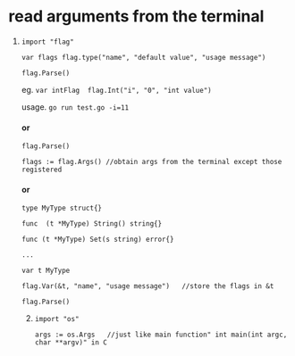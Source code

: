 # read arguments from the terminal

1. `import "flag"`

   `var flags flag.type("name", "default value", "usage message")`

   `flag.Parse()`

   eg. `var intFlag  flag.Int("i", "0", "int value")`

   usage. `go run test.go -i=11`

   #### or

   `flag.Parse()`

   `flags := flag.Args() //obtain args from the terminal except those registered`

   #### or

   `type MyType struct{}`

   `func  (t *MyType) String() string{}`

   `func (t *MyType) Set(s string) error{}`

   `...`

   `var t MyType`

   `flag.Var(&t, "name", "usage message")   //store the flags in &t`

   `flag.Parse()`

   

   

   2. `import "os"`

      `args := os.Args   //just like main function" int main(int argc, char **argv)" in C`

   

   

   

   